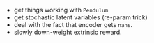 - get things working with `Pendulum`
- get stochastic latent variables (re-param trick)
- deal with the fact that encoder gets `nans`.
- slowly down-weight extrinsic reward.

